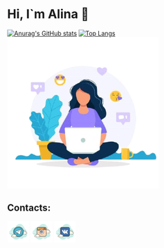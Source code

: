# Hi, I`m Alina 👋

[![Anurag's GitHub stats](https://github-readme-stats.vercel.app/api?username=allklbssss&show_icons=true&theme=cobalt&border_radius=none)](https://github.com/anuraghazra/github-readme-stats)
[![Top Langs](https://github-readme-stats.vercel.app/api/top-langs/?username=allklbssss&layout=compact&theme=cobalt)](https://github.com/anuraghazra/github-readme-stats)
![Header](https://github.com/allklbssss/allklbssss/blob/main/assets/777.png)

## Contacts:

[![telegram](https://github.com/allklbssss/allklbssss/blob/main/assets/t.png)](https://t.me/alllinochkaaa)
[![instagram](https://github.com/allklbssss/allklbssss/blob/main/assets/inst.png)](https://www.instagram.com/klbssss/)
[![vk](https://github.com/allklbssss/allklbssss/blob/main/assets/vk.png)](https://vk.com/klbsvvv)
